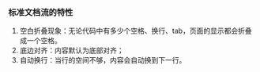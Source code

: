 ### 标准文档流的特性
1. 空白折叠现象：无论代码中有多少个空格、换行、tab，页面的显示都会折叠成一个空格。
2. 底边对齐：内容默认为底部对齐；
3. 自动换行：当行的空间不够，内容会自动换到下一行。


